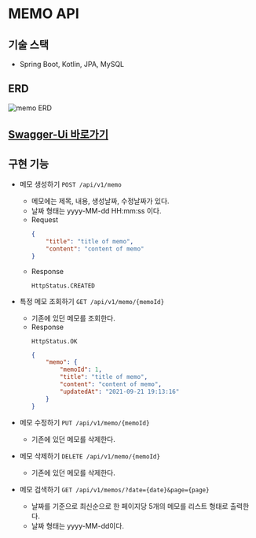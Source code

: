 # MEMO API

## 기술 스택

- Spring Boot, Kotlin, JPA, MySQL

## ERD

![memo ERD](https://user-images.githubusercontent.com/69888508/133885111-30f7b9e1-4cdd-42e9-a01d-2d1f0c191419.png)

## [Swagger-Ui 바로가기](http://localhost/swagger-ui/index.html)

## 구현 기능

- 메모 생성하기           `POST /api/v1/memo`
    - 메모에는 제목, 내용, 생성날짜, 수정날짜가 있다.
    - 날짜 형태는 yyyy-MM-dd HH:mm:ss 이다.
    - Request
      ```json
      {
          "title": "title of memo",
          "content": "content of memo"
      }
      ```
    - Response
      ```text
      HttpStatus.CREATED
      ```

- 특정 메모 조회하기       `GET /api/v1/memo/{memoId}`
    - 기존에 있던 메모를 조회한다.
    - Response
      ```text
      HttpStatus.OK
      ```
      ```json
      {
          "memo": {
              "memoId": 1,
              "title": "title of memo",
              "content": "content of memo",
              "updatedAt": "2021-09-21 19:13:16"
          }
      }
      ```

- 메모 수정하기           `PUT /api/v1/memo/{memoId}`
    - 기존에 있던 메모를 삭제한다.

- 메모 삭제하기           `DELETE /api/v1/memo/{memoId}`
    - 기존에 있던 메모를 삭제한다.

- 메모 검색하기           `GET /api/v1/memos/?date={date}&page={page}`
    - 날짜를 기준으로 최신순으로 한 페이지당 5개의 메모를 리스트 형태로 출력한다.
    - 날짜 형태는 yyyy-MM-dd이다.

